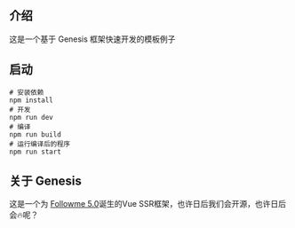 ## 介绍
这是一个基于 Genesis 框架快速开发的模板例子

## 启动
```base
# 安装依赖
npm install
# 开发
npm run dev
# 编译
npm run build
# 运行编译后的程序
npm run start

```

## 关于 Genesis 
这是一个为 [Followme 5.0](https://www.baidu.com/s?&wd=Followme+5.0)诞生的Vue SSR框架，也许日后我们会开源，也许日后会🔥呢？
